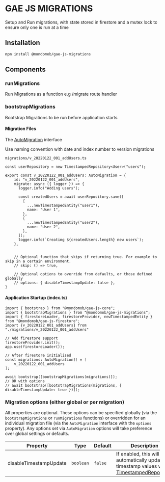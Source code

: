 # GAE JS MIGRATIONS

Setup and Run migrations, with state stored in firestore and a mutex lock to ensure only one is run at a time

## Installation

```sh
npm install @mondomob/gae-js-migrations
```

## Components

### runMigrations
Run Migrations as a function e.g /migrate route handler

### bootstrapMigrations
Bootstrap Migrations to be run before application starts

#### Migration Files
The [AutoMigration](./src/auto-migration.ts) interface 

Use naming convention with date and index number to version migrations

   `migrations/v_20220122_001_addUsers.ts`

```
const userRepository = new TimestampedRepository<User>("users");

export const v_20220122_001_addUsers: AutoMigration = {
    id: "v_20220122_001_addUsers",   
    migrate: async ({ logger }) => {
      logger.info("Adding users");
    
      const createdUsers = await userRepository.save([
        {
          ...newTimestampedEntity("user1"),
          name: "User 1",
        },
        {
          ...newTimestampedEntity("user2"),
          name: "User 2",
        },
      ]);
      logger.info(`Creating ${createdUsers.length} new users`);
    },
    
    
    // Optional function that skips if returning true. For example to skip in a certain environment.
    // skip: () => true,
    
    // Optional options to override from defaults, or those defined globally
    // options: { disableTimestampUpdate: false },
}
```

#### Application Startup (index.ts)
```
import { bootstrap } from "@mondomob/gae-js-core";
import { bootstrapMigrations } from "@mondomob/gae-js-migrations";
import { firestoreLoader, firestoreProvider, newTimestampedEntity } from "@mondomob/gae-js-firestore";
import {v_20220122_001_addUsers} from "./migrations/v_20220122_001_addUsers"

// Add firestore support
firestoreProvider.init();
app.use(firestoreLoader());

// After firestore initialised
const migrations: AutoMigration[] = [
    v_20220122_001_addUsers
];

await bootstrap([bootstrapMigrations(migrations)]);
// OR with options
// await bootstrap([bootstrapMigrations(migrations, { disableTimestampUpdate: true })]);
```


### Migration options (either global or per migration)

All properties are optional. These options can be specified globally (via the `bootstrapMigrations` or `runMigrations` functions) or overridden for an individual
migration file (via the `AutoMigration` interface with the `options` property). Any options set via `AutoMigration` options will take preference over global settings or defaults.

| Property               | Type      | Default | Description                                                                                                                   |
|------------------------|-----------|---------|-------------------------------------------------------------------------------------------------------------------------------|
| disableTimestampUpdate | `boolean` | `false` | If enabled, this will skip automatically updating timestamp values via [TimestampedRepository](../gae-js-firestore/README.md) |
